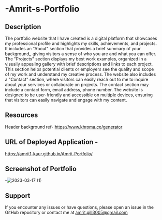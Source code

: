 # -Amrit-s-Portfolio
## Description
The portfolio website that I have created is a digital platform that showcases my professional profile and highlights my skills, achievements, and projects. It includes an "About" section that provides a brief summary of your background,, giving visitors a sense of who you are and what you can offer. The "Projects" section displays my best work examples, organized in a visually appealing gallery with brief descriptions and links to each project. This section helps potential clients or employers see the quality and scope of my work and understand my creative process. The website also includes a "Contact" section, where visitors can easily reach out to me  to inquire about your services or collaborate on projects. The contact section may include a contact form, email address, phone number. The website is designed to be user-friendly and accessible on multiple devices, ensuring that visitors can easily navigate and engage with my content. 


## Resources
 Header background ref- https://www.khroma.co/generator

## URL of Deployed Application -
https://amrit1-kaur.github.io/Amrit-Portfolio/

## Screenshot of Portfolio
-![2023-03-17 (1)](https://user-images.githubusercontent.com/125145657/225770675-b8b9af16-483d-434f-9466-4da235c859ea.png)

## Support 
If you encounter any issues or have questions, please open an issue in the GitHub repository or contact me at amrit.gill3005@gmail.com
